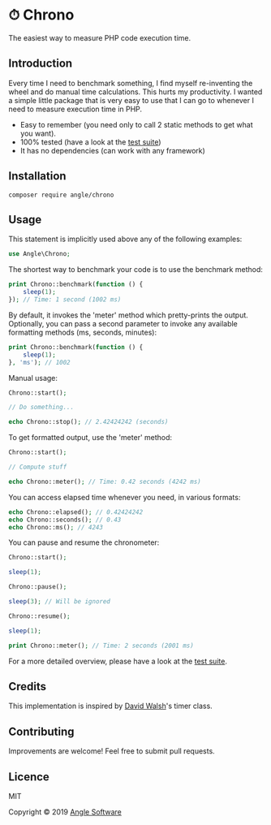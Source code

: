 # ⏱ Chrono

The easiest way to measure PHP code execution time.

## Introduction

Every time I need to benchmark something, I find myself re-inventing the wheel and do manual time calculations. This hurts my productivity. I wanted a simple little package that is very easy to use that I can go to whenever I need to measure execution time in PHP.

- Easy to remember (you need only to call 2 static methods to get what you want).
- 100% tested (have a look at the [test suite](https://github.com/anglesoft/chrono/blob/master/tests/ChronoTest.php))
- It has no dependencies (can work with any framework)

## Installation

```shell
composer require angle/chrono
```

## Usage

This statement is implicitly used above any of the following examples:
```php
use Angle\Chrono;
```

The shortest way to benchmark your code is to use the benchmark method:
```php
print Chrono::benchmark(function () {
    sleep(1);
}); // Time: 1 second (1002 ms)
```

By default, it invokes the 'meter' method which pretty-prints the output. Optionally, you can pass a second parameter to invoke any available formatting methods (ms, seconds, minutes):
```php
print Chrono::benchmark(function () {
    sleep(1);
}, 'ms'); // 1002
```

Manual usage:
```php
Chrono::start();

// Do something...

echo Chrono::stop(); // 2.42424242 (seconds)
```

To get formatted output, use the 'meter' method:
```php
Chrono::start();

// Compute stuff

echo Chrono::meter(); // Time: 0.42 seconds (4242 ms)
```

You can access elapsed time whenever you need, in various formats:
```php
echo Chrono::elapsed(); // 0.42424242
echo Chrono::seconds(); // 0.43
echo Chrono::ms(); // 4243
```

You can pause and resume the chronometer:
```php
Chrono::start();

sleep(1);

Chrono::pause();

sleep(3); // Will be ignored

Chrono::resume();

sleep(1);

print Chrono::meter(); // Time: 2 seconds (2001 ms)
```

For a more detailed overview, please have a look at the [test suite](https://github.com/anglesoft/chrono/blob/master/tests/ChronoTest.php).

## Credits

This implementation is inspired by [David Walsh](https://davidwalsh.name/php-timer-benchmark)'s timer class.

## Contributing

Improvements are welcome! Feel free to submit pull requests.

## Licence

MIT

Copyright © 2019 [Angle Software](https://angle.software)
